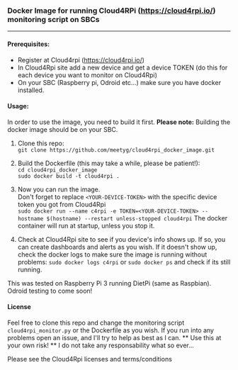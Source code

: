 ### Docker Image for running Cloud4RPi (https://cloud4rpi.io/) monitoring script on SBCs
---
#### Prerequisites:
- Register at Cloud4rpi (https://cloud4rpi.io/)
- In Cloud4Rpi site add a new device and get a device TOKEN (do this for each device you want to monitor on Cloud4Rpi)
- On your SBC (Raspberry pi, Odroid etc...) make sure you have docker installed.

#### Usage:
In order to use the image, you need to build it first.
**Please note:** Building the docker image should be on your SBC.

1. Clone this repo: <br>
`git clone https://github.com/meetyg/cloud4rpi_docker_image.git`

2. Build the Dockerfile (this may take a while, please be patient!): <br>
`cd cloud4rpi_docker_image` <br>
`sudo docker build -t cloud4rpi .`

3. Now you can run the image. <br>
Don't forget to replace `<YOUR-DEVICE-TOKEN>` with the specific device token you got from Cloud4Rpi <br>
`sudo docker run --name c4rpi -e TOKEN=<YOUR-DEVICE-TOKEN> --hostname $(hostname) --restart unless-stopped cloud4rpi`
The docker container will run at startup, unless you stop it.

4. Check at Cloud4Rpi site to see if you device's info shows up. If so, you can create dashboards and alerts as you wish.
If it doesn't show up, check the docker logs to make sure the image is running without problems:
`sudo docker logs c4rpi` or `sudo docker ps` and check if its still running.

This was tested on Raspberry Pi 3 running DietPi (same as Raspbian).
Odroid testing to come soon!

#### License
Feel free to clone this repo and change the monitoring script `cloud4rpi_monitor.py` or the Dockerfile as you wish.
If you run into any problems open an issue, and I'll try to help as best as I can.
** Use this at your own risk! ** 
I do not take any responsability what so ever...

Please see the Cloud4Rpi licenses and terms/conditions


